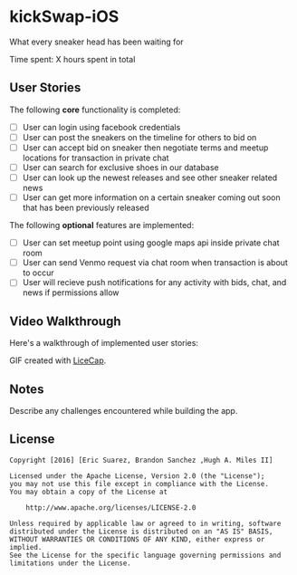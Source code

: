 # kickSwap-iOS

What every sneaker head has been waiting for 

Time spent: X hours spent in total

## User Stories

The following **core** functionality is completed:
- [ ] User can login using facebook credentials
- [ ] User can post the sneakers on the timeline for others to bid on
- [ ] User can accept bid on sneaker then negotiate terms and meetup locations for transaction in private chat 
- [ ] User can search for exclusive shoes in our database
- [ ] User can look up the newest releases and see other sneaker related news
- [ ] User can get more information on a certain sneaker coming out soon that has been previously released

The following **optional** features are implemented:

- [ ] User can set meetup point using google maps api inside private chat room
- [ ] User can send Venmo request via chat room when transaction is about to occur
- [ ] User will recieve push notifications for any activity with bids, chat, and news if permissions allow

## Video Walkthrough

Here's a walkthrough of implemented user stories:

<!--![alt tag](https://raw.githubusercontent.com/hamtech-CodePath/Twitter/master/TwitterClient.gif)-->
GIF created with [LiceCap](http://www.cockos.com/licecap/).

## Notes

Describe any challenges encountered while building the app.

## License

    Copyright [2016] [Eric Suarez, Brandon Sanchez ,Hugh A. Miles II]

    Licensed under the Apache License, Version 2.0 (the "License");
    you may not use this file except in compliance with the License.
    You may obtain a copy of the License at

        http://www.apache.org/licenses/LICENSE-2.0

    Unless required by applicable law or agreed to in writing, software
    distributed under the License is distributed on an "AS IS" BASIS,
    WITHOUT WARRANTIES OR CONDITIONS OF ANY KIND, either express or implied.
    See the License for the specific language governing permissions and
    limitations under the License.
